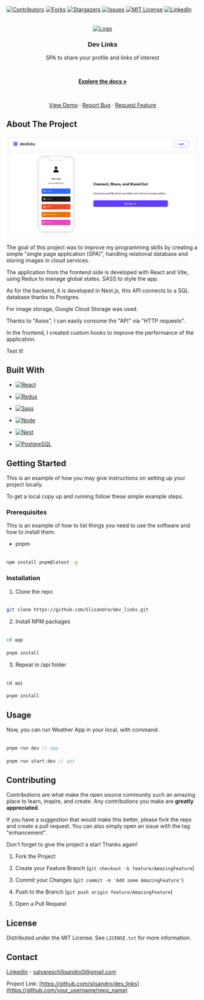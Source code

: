 [![Contributors][contributors-shield]][contributors-url]
[![Forks][forks-shield]][forks-url]
[![Stargazers][stars-shield]][stars-url]
[![Issues][issues-shield]][issues-url]
[![MIT License][license-shield]][license-url]
[![LinkedIn][linkedin-shield]][linkedin-url]

<br  />

<div  align="center">

<a align="center" href="https://github.com/Slisandro/dev-links">
<img src="https://github.com/othneildrew/Best-README-Template/raw/master/images/logo.png" alt="Logo" width="80"  height="80" align="center">
</a>

  

<h3  align="center">Dev Links</h3>

  

<p  align="center">
	SPA to share your profile and links of interest
</p>
<br  />

<a  href="https://github.com/Slisandro/dev_links"><strong>Explore the docs »</strong></a>

<br  />


<a  href="https://devlinks-sl.vercel.app">View Demo</a>
·
<a  href="https://github.com/Slisandro/dev_links/issues">Report Bug</a>
·
<a  href="https://github.com/Slisandro/dev_links/issues">Request Feature</a>
</p>

</div>
  
## About The Project
[![Product Name Screen Shot][product-screenshot]](https://devlinks-sl.vercel.app)

The goal of this project was to improve my programming skills by creating a simple "single page application (SPA)", handling relational database and storing images in cloud services.

The application from the frontend side is developed with React and Vite, using Redux to manage global states. SASS to style the app.

As for the backend, it is developed in Nest.js, this API connects to a SQL database thanks to Postgres.

For image storage, Google Cloud Storage was used.

Thanks to "Axios", I can easily consume the "API" via "HTTP requests".

In the frontend, I created custom hooks to improve the performance of the application.

Test it!

## Built With

* [![React][React.js]][React-url]

* [![Redux][Redux]][Redux-url]

* [![Sass][Sass]][Sass-url]

* [![Node][Node.js]][Node-url]

* [![Nest][Nest.js]][Nest-url]

* [![PostgreSQL][PostgreSQL]][PostgreSQL-url]
<!-- GETTING STARTED -->

## Getting Started

  

This is an example of how you may give instructions on setting up your project locally.

To get a local copy up and running follow these simple example steps.

  

### Prerequisites

  

This is an example of how to list things you need to use the software and how to install them.

* pnpm

```sh

npm install pnpm@latest -g

```

  

### Installation


1. Clone the repo

```sh

git clone https://github.com/Slisandro/dev_links.git

```

2. Install NPM packages 

```sh

cd app

pnpm install 

```

3. Repeat in /api folder

```js

cd api

pnpm install

```

## Usage

Now, you can run Weather App in your local, with command:

```js

pnpm run dev // app

pnpm run start:dev // api

```
  
## Contributing

Contributions are what make the open source community such an amazing place to learn, inspire, and create. Any contributions you make are **greatly appreciated**.

If you have a suggestion that would make this better, please fork the repo and create a pull request. You can also simply open an issue with the tag "enhancement".

Don't forget to give the project a star! Thanks again!

1. Fork the Project

2. Create your Feature Branch (`git checkout -b feature/AmazingFeature`)

3. Commit your Changes (`git commit -m 'Add some AmazingFeature'`)

4. Push to the Branch (`git push origin feature/AmazingFeature`)

5. Open a Pull Request

  
## License

  

Distributed under the MIT License. See `LICENSE.txt` for more information.

## Contact

  

[LinkedIn](https://www.linkedin.com/in/salvareschilisandro/) - salvareschilisandro0@gmail.com

  

Project Link: [https://github.com/slisandro/dev_links](https://github.com/your_username/repo_name)

<!-- MARKDOWN LINKS & IMAGES -->

<!-- https://www.markdownguide.org/basic-syntax/#reference-style-links -->

[contributors-shield]: https://img.shields.io/github/contributors/Slisandro/dev_links.svg?style=for-the-badge

[contributors-url]: https://github.com/Slisandro/dev_links/graphs/contributors

[forks-shield]: https://img.shields.io/github/forks/Slisandro/dev_links.svg?style=for-the-badge

[forks-url]: https://github.com/Slisandro/dev_links/network/members

[stars-shield]: https://img.shields.io/github/stars/Slisandro/dev_links.svg?style=for-the-badge

[stars-url]: https://github.com/Slisandro/dev_links/

[issues-shield]: https://img.shields.io/github/issues/Slisandro/dev_links.svg?style=for-the-badge

[issues-url]: https://github.com/Slisandro/dev_links/issues

[license-shield]: https://img.shields.io/github/license/Slisandro/dev_links.svg?style=for-the-badge

[license-url]: https://github.com/Slisandro/dev_links/blob/master/LICENSE.txt

[linkedin-shield]: https://img.shields.io/badge/-LinkedIn-black.svg?style=for-the-badge&logo=linkedin&colorB=555

[linkedin-url]: https://www.linkedin.com/in/salvareschilisandro

[product-screenshot]: https://github.com/Slisandro/dev_links/blob/main/assets/preview.png?raw=true

[React.js]: https://img.shields.io/badge/react-%2320232a.svg?style=for-the-badge&logo=react&logoColor=%2361DAFB
[Redux]: https://img.shields.io/badge/redux-%23593d88.svg?style=for-the-badge&logo=redux&logoColor=white
[Sass]: https://img.shields.io/badge/sass-%23CC6699.svg?style=for-the-badge&logo=sass&logoColor=white
[Node.js]: https://img.shields.io/badge/node.js-%2343853D.svg?style=for-the-badge&logo=node.js&logoColor=white
[Nest.js]: https://img.shields.io/badge/nestjs-%23E0234E.svg?style=for-the-badge&logo=nestjs&logoColor=white
[PostgreSQL]: https://img.shields.io/badge/postgres-%23316192.svg?style=for-the-badge&logo=postgresql&logoColor=white


[React-url]: https://es.react.dev
[Redux-url]: https://redux.js.org/
[Sass-url]: https://sass-lang.com/
[Node-url]: https://nodejs.org/
[Nest-url]: https://nestjs/
[PostgreSQL-url]: https://postgresql.org/